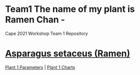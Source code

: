 # Team1 The name of my plant is Ramen Chan - 
Cape 2021 Workshop Team 1 Repository 

# [Asparagus setaceus (Ramen)](https://en.wikipedia.org/wiki/Asparagus_setaceus)

[Plant 1 Parameters](https://cape2021.github.io/plantajs/index.html)  |
[Plant 1 Charts](https://cape2021.github.io/plantajs/chart.html)




